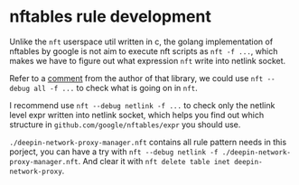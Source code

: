 # nftables rule development

Unlike the `nft` userspace util written in c, the golang implementation of
nftables by google is not aim to execute nft scripts as `nft -f ...`, which
makes we have to figure out what expression `nft` write into netlink socket.

Refer to a [comment][==link1==] from the author of that library, we could use
`nft --debug all -f ...` to check what is going on in `nft`.

I recommend use `nft --debug netlink -f ...` to check only the netlink level
expr written into netlink socket, which helps you find out which structure in
`github.com/google/nftables/expr` you should use.

`./deepin-network-proxy-manager.nft` contains all rule pattern needs in this
porject, you can have a try with `nft --debug netlink -f
./deepin-network-proxy-manager.nft`. And clear it with `nft delete table inet
deepin-network-proxy`.

[==link1==]: https://github.com/google/nftables/issues/5#issuecomment-451373151
